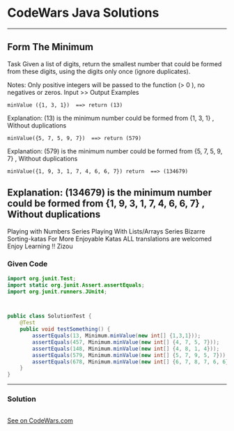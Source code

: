 # CodeWars Java Solutions

---

## Form The Minimum

Task
Given a list of digits, return the smallest number that could be formed from these digits, using the digits only once (ignore duplicates).

Notes:
Only positive integers will be passed to the function (> 0 ), no negatives or zeros.
Input >> Output Examples

```
minValue ({1, 3, 1})  ==> return (13)
```
Explanation:
(13) is the minimum number could be formed from {1, 3, 1} , Without duplications

```
minValue({5, 7, 5, 9, 7})  ==> return (579)
```

Explanation:
(579) is the minimum number could be formed from {5, 7, 5, 9, 7} , Without duplications

```
minValue({1, 9, 3, 1, 7, 4, 6, 6, 7}) return  ==> (134679)
```

Explanation:
(134679) is the minimum number could be formed from {1, 9, 3, 1, 7, 4, 6, 6, 7} , Without duplications
---

Playing with Numbers Series
Playing With Lists/Arrays Series
Bizarre Sorting-katas
For More Enjoyable Katas
ALL translations are welcomed
Enjoy Learning !!
Zizou

### Given Code

```Java
import org.junit.Test;
import static org.junit.Assert.assertEquals;
import org.junit.runners.JUnit4;



public class SolutionTest {
    @Test
    public void testSomething() {
        assertEquals(13, Minimum.minValue(new int[] {1,3,1}));
        assertEquals(457, Minimum.minValue(new int[] {4, 7, 5, 7}));
        assertEquals(148, Minimum.minValue(new int[] {4, 8, 1, 4}));
        assertEquals(579, Minimum.minValue(new int[] {5, 7, 9, 5, 7}));
        assertEquals(678, Minimum.minValue(new int[] {6, 7, 8, 7, 6, 6}));
    }
}

```

---

### Solution

``` Java

```

[See on CodeWars.com](https://www.codewars.com/kata/5ac6932b2f317b96980000ca/train/java)